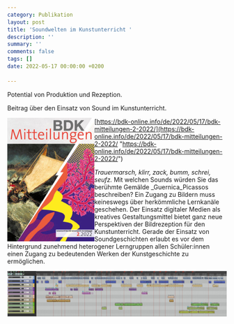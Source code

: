 ```yaml
---
category: Publikation
layout: post
title: 'Soundwelten im Kunstunterricht '
description: ''
summary: ''
comments: false
tags: []
date: 2022-05-17 00:00:00 +0200

---
```

Potential von Produktion und Rezeption.

Beitrag über den Einsatz von Sound im Kunstunterricht. 

<img src="uploads/bdk.jpg" alt="bdk" height="283px" width="200px" style="float: left;"> 

[https://bdk-online.info/de/2022/05/17/bdk-mitteilungen-2-2022/](https://bdk-online.info/de/2022/05/17/bdk-mitteilungen-2-2022/ "https://bdk-online.info/de/2022/05/17/bdk-mitteilungen-2-2022/")

_Trauermarsch, klirr, zack, bumm, schrei, seufz._ Mit welchen Sounds würden Sie das berühmte Gemälde _Guernica_Picassos beschreiben? Ein Zugang zu Bildern muss keineswegs über herkömmliche Lernkanäle geschehen. Der Einsatz digitaler Medien als kreatives Gestaltungsmittel bietet ganz neue Perspektiven der Bildrezeption für den Kunstunterricht. Gerade der Einsatz von Soundgeschichten erlaubt es vor dem Hintergrund zunehmend heterogener Lerngruppen allen Schüler:innen einen Zugang zu bedeutenden Werken der Kunstgeschichte zu ermöglichen.

![](/uploads/verlauf_spur.jpg)